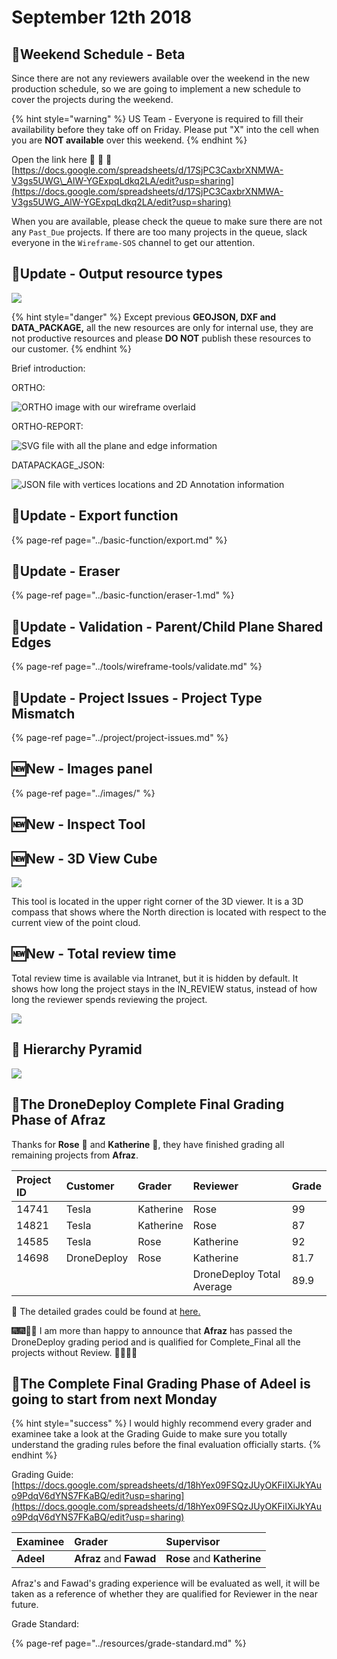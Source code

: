 # September 12th 2018

## 📅Weekend Schedule - Beta

Since there are not any reviewers available over the weekend in the new production schedule, so we are going to implement a new schedule to cover the projects during the weekend.

{% hint style="warning" %}
US Team - Everyone is required to fill their availability before they take off on Friday. Please put "X" into the cell when you are **NOT available** over this weekend.
{% endhint %}

Open the link here 🚩 🚩 🚩 [https://docs.google.com/spreadsheets/d/17SjPC3CaxbrXNMWA-V3gs5UWG\_AlW-YGExpqLdkq2LA/edit?usp=sharing](https://docs.google.com/spreadsheets/d/17SjPC3CaxbrXNMWA-V3gs5UWG_AlW-YGExpqLdkq2LA/edit?usp=sharing)

When you are available, please check the queue to make sure there are not any `Past_Due` projects. If there are too many projects in the queue, slack everyone in the `Wireframe-SOS` channel to get our attention.

## 🔄Update - Output resource types

![](../.gitbook/assets/2018-09-12_10-46-40.jpg)

{% hint style="danger" %}
Except previous **GEOJSON, DXF and DATA\_PACKAGE,** all the new resources are only for internal use, they are not productive resources and please **DO NOT** publish these resources to our customer.
{% endhint %}

Brief introduction:

ORTHO:

![ORTHO image with our wireframe overlaid](../.gitbook/assets/2018-09-12_11-01-27.jpg)

ORTHO-REPORT:

![SVG file with all the plane and edge information](../.gitbook/assets/2018-09-12_11-06-29.jpg)

DATAPACKAGE\_JSON:

![JSON file with vertices locations and 2D Annotation information](../.gitbook/assets/2018-09-12_11-09-45.jpg)

## 🔄Update - Export function

{% page-ref page="../basic-function/export.md" %}

## 🔄Update - Eraser

{% page-ref page="../basic-function/eraser-1.md" %}

## 🔄Update - Validation - Parent/Child Plane Shared Edges

{% page-ref page="../tools/wireframe-tools/validate.md" %}

## 🔄Update - Project Issues - Project Type Mismatch

{% page-ref page="../project/project-issues.md" %}

## 🆕New - Images panel

{% page-ref page="../images/" %}

## 🆕New - Inspect Tool

## 🆕New - 3D View Cube

![](../.gitbook/assets/3d-view-cube-icon.gif)

This tool is located in the upper right corner of the 3D viewer. It is a 3D compass that shows where the North direction is located with respect to the current view of the point cloud.

## 🆕New - Total review time

Total review time is available via Intranet, but it is hidden by default. It shows how long the project stays in the IN\_REVIEW status, instead of how long the reviewer spends reviewing the project.

![](../.gitbook/assets/2018-09-12_11-43-47.jpg)

## 🗼 Hierarchy Pyramid

![](../.gitbook/assets/untitled-1.jpg)

## 💯The DroneDeploy Complete Final Grading Phase of Afraz

Thanks for **Rose** 👩 and **Katherine** 👧, they have finished grading all remaining projects from **Afraz**.

| Project ID | Customer | Grader | Reviewer | Grade |
| :--- | :--- | :--- | :--- | :--- |
| 14741 | Tesla | Katherine | Rose | 99 |
| 14821 | Tesla | Katherine | Rose | 87 |
| 14585 | Tesla | Rose | Katherine | 92 |
| 14698 | DroneDeploy | Rose | Katherine | 81.7 |
|  |  |  | DroneDeploy Total Average | 89.9 |

📑 The detailed grades could be found at [here.](https://docs.google.com/spreadsheets/d/18hYex09FSQzJUyOKFiIXiJkYAuo9PdqV6dYNS7FKaBQ/edit?usp=sharing)

🎆🎆🎇🎇 I am more than happy to announce that **Afraz** has passed the DroneDeploy grading period and is qualified for Complete\_Final all the projects without Review. 🎉🎉🎊🎊

## 💯The Complete Final Grading Phase of Adeel is going to start from next Monday

{% hint style="success" %}
I would highly recommend every grader and examinee take a look at the Grading Guide to make sure you totally understand the grading rules before the final evaluation officially starts.
{% endhint %}

Grading Guide: [https://docs.google.com/spreadsheets/d/18hYex09FSQzJUyOKFiIXiJkYAuo9PdqV6dYNS7FKaBQ/edit?usp=sharing](https://docs.google.com/spreadsheets/d/18hYex09FSQzJUyOKFiIXiJkYAuo9PdqV6dYNS7FKaBQ/edit?usp=sharing)

| Examinee | Grader | Supervisor |
| :--- | :--- | :--- |
| **Adeel** | **Afraz** and **Fawad** | **Rose** and **Katherine** |

Afraz's and Fawad's grading experience will be evaluated as well, it will be taken as a reference of whether they are qualified for Reviewer in the near future.

Grade Standard:

{% page-ref page="../resources/grade-standard.md" %}

